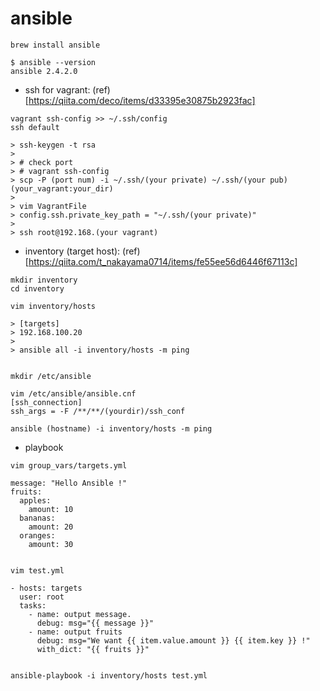 # ansible

```
brew install ansible

$ ansible --version
ansible 2.4.2.0
```
- ssh for vagrant: (ref)[https://qiita.com/deco/items/d33395e30875b2923fac]
```
vagrant ssh-config >> ~/.ssh/config
ssh default

> ssh-keygen -t rsa
>
> # check port
> # vagrant ssh-config 
> scp -P (port num) -i ~/.ssh/(your private) ~/.ssh/(your pub) (your_vagrant:your_dir)
>
> vim VagrantFile
> config.ssh.private_key_path = "~/.ssh/(your private)"
>
> ssh root@192.168.(your vagrant)
```

- inventory (target host): (ref)[https://qiita.com/t_nakayama0714/items/fe55ee56d6446f67113c]
```
mkdir inventory
cd inventory

vim inventory/hosts

> [targets]
> 192.168.100.20
>
> ansible all -i inventory/hosts -m ping


mkdir /etc/ansible

vim /etc/ansible/ansible.cnf
[ssh_connection]
ssh_args = -F /**/**/(yourdir)/ssh_conf

ansible (hostname) -i inventory/hosts -m ping
```

- playbook 
```
vim group_vars/targets.yml

message: "Hello Ansible !"
fruits:
  apples:
    amount: 10
  bananas:
    amount: 20
  oranges:
    amount: 30


vim test.yml

- hosts: targets
  user: root
  tasks:
    - name: output message.
      debug: msg="{{ message }}"
    - name: output fruits
      debug: msg="We want {{ item.value.amount }} {{ item.key }} !"
      with_dict: "{{ fruits }}"


ansible-playbook -i inventory/hosts test.yml
```